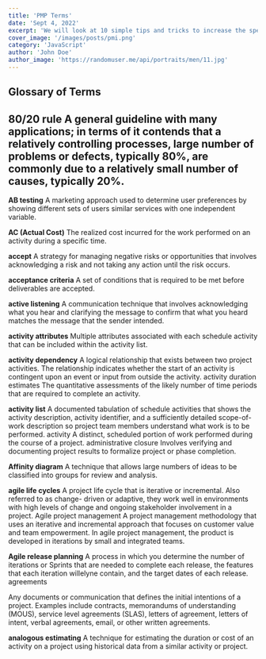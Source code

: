 ```yaml
---
title: 'PMP Terms'
date: 'Sept 4, 2022'
excerpt: 'We will look at 10 simple tips and tricks to increase the speed of your code when writing JS'
cover_image: '/images/posts/pmi.png'
category: 'JavaScript'
author: 'John Doe'
author_image: 'https://randomuser.me/api/portraits/men/11.jpg'
---
```


<!-- Markdown generator - https://jaspervdj.be/lorem-markdownum/ -->

## Glossary of Terms

**80/20 rule**
A general guideline with many applications; in terms of it contends that a relatively
controlling processes,
large number of problems or defects, typically 80%,
are commonly due to a relatively small number of
causes, typically 20%.
---

**AB testing**
A marketing approach used to determine user preferences
by showing different sets of users similar services
with one independent variable.

**AC (Actual Cost)**
The realized cost incurred for the work performed on an
activity during a specific time.

**accept**
A strategy for managing negative risks or opportunities
that involves acknowledging a risk and not taking any
action until the risk occurs.

**acceptance criteria**
A set of conditions that is required to be met before
deliverables are accepted.

**active listening**
A communication technique that involves acknowledging
what you hear and clarifying the message to confirm
that what you heard matches the message that the
sender intended.

**activity attributes**
Multiple attributes associated with each schedule
activity that can be included within the activity
list.

**activity dependency**
A logical relationship that exists between two project
activities. The relationship indicates whether the
start of an activity is contingent upon an event or
input from outside the activity.
activity duration estimates
The quantitative assessments of the likely number of
time periods that are required to complete an activity.

**activity list**
A documented tabulation of schedule activities that
shows the activity description, activity identifier,
and a sufficiently detailed scope-of-work description
so project team members understand what work is to be
performed.
activity
A distinct, scheduled portion of work performed during
the course of a project.
administrative closure
Involves verifying and documenting project results to
formalize project or phase completion.

**Affinity diagram**
A technique that allows large numbers of ideas to be
classified into groups for review and analysis.

**agile life cycles**
A project life cycle that is iterative or incremental.
Also referred to as change- driven or adaptive, they
work well in environments with high levels of change
and ongoing stakeholder involvement in a project.
Agile project management
A project management methodology that uses an iterative
and incremental approach that focuses on customer value
and team empowerment. In agile project management, the
product is developed in iterations by small and
integrated teams.

**Agile release planning**
A process in which you determine the number of
iterations or Sprints that are needed to complete each
release, the features that each iteration willelyne
contain, and the target dates of each release.
agreements

Any documents or communication that defines the initial
intentions of a project. Examples include contracts,
memorandums of understanding (MOUS), service level
agreements (SLAS), letters of agreement, letters of
intent, verbal agreements, email, or other written
agreements.

**analogous estimating**
A technique for estimating the duration or cost of an
activity on a project using historical data from a
similar activity or project.
